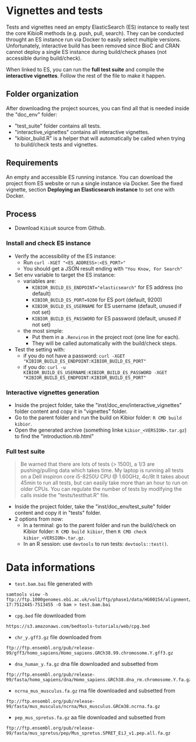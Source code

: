 


# Vignettes and tests

Tests and vignettes need an empty ElasticSearch (ES) instance to really test the core KibioR methods (e.g. push, pull, search). They can be conducted throught an ES instance run via Docker to easily select multiple versions.
Unfortunately, interactive build has been removed since BioC and CRAN cannot deploy a single ES instance during build/check phases (not accessible during build/check).

When linked to ES, you can run the **full test suite** and compile the **interactive vignettes**.
Follow the rest of the file to make it happen.

## Folder organization

After downloading the project sources, you can find all that is needed inside the "doc_env" folder:

- "test_suite" folder contains all tests.
- "interactive_vignettes" contains all interactive vignettes.
- "kibior_build.R" is a helper that will automatically be called when trying to build/check tests and vignettes.

## Requirements

An empty and accessible ES running instance.
You can download the project from ES website or run a single instance via Docker.
See the fixed vignette, section **Deploying an Elasticsearch instance** to set one with Docker.

## Process

- Download `KibioR` source from Github.

### Install and check ES instance 

- Verify the accessibility of the ES instance:
  - Run `curl -XGET "<ES_ADDRESS>:<ES_PORT>"`
  - You should get a JSON result ending with `"You Know, For Search"`
- Set env variable to target the ES instance:
  - variables are:
    - `KIBIOR_BUILD_ES_ENDPOINT="elasticsearch"` for ES address (no default)
    - `KIBIOR_BUILD_ES_PORT=9200` for ES port (default, 9200)
    - `KIBIOR_BUILD_ES_USERNAME` for ES username (default, unused if not set)
    - `KIBIOR_BUILD_ES_PASSWORD` for ES password (default, unused if not set)
  - the most simple:
    - Put them in a `.Renviron` in the project root (one line for each).
    - They will be called automatically with the build/check steps.
- Test the setting with:
  - if you do not have a password: `curl -XGET "KIBIOR_BUILD_ES_ENDPOINT:KIBIOR_BUILD_ES_PORT"`
  - if you do: `curl -u KIBIOR_BUILD_ES_USERNAME:KIBIOR_BUILD_ES_PASSWORD -XGET "KIBIOR_BUILD_ES_ENDPOINT:KIBIOR_BUILD_ES_PORT"`

### Interactive vignettes generation

- Inside the project folder, take the "inst/doc_env/interactive_vignettes" folder content and copy it in "vignettes" folder.
- Go to the parent folder and run the build on Kibior folder: `R CMD build kibior`.
- Open the generated archive (something linke `kibior_<VERSION>.tar.gz`) to find the "introduction.nb.html"

### Full test suite

> Be warned that there are lots of tests (> 1500), a 1/3 are pushing/pulling data which takes time.
> My laptop is running all tests on a Dell inspiron core i5-8250U CPU @ 1.60GHz, 4c/8t
> It takes about 45min to run all tests, but can easily take more than an hour to run on older CPUs.
> You can regulate the number of tests by modifying the calls inside the "tests/testthat.R" file.

- Inside the project folder, take the "inst/doc_env/test_suite" folder content and copy it in "tests" folder.
- 2 options from now:
  - In a terminal: go to the parent folder and run the build/check on Kibior folder: `R CMD build kibior`, then `R CMD check kibior_<VERSION>.tar.gz`.
  - In an R session: use `devtools` to run tests: `devtools::test()`.



# Data informations


- `test.bam.bai` file generated with

```
samtools view -h ftp://ftp.1000genomes.ebi.ac.uk/vol1/ftp/phase1/data/HG00154/alignment/HG00154.mapped.ILLUMINA.bwa.GBR.low_coverage.20101123.bam 17:7512445-7513455 -O bam > test.bam.bai
```


- `cpg.bed` file downloaded from

```
https://s3.amazonaws.com/bedtools-tutorials/web/cpg.bed
```


- `chr_y.gff3.gz` file downloaded from

```
ftp://ftp.ensembl.org/pub/release-99/gff3/homo_sapiens/Homo_sapiens.GRCh38.99.chromosome.Y.gff3.gz
```


- `dna_human_y.fa.gz` dna file downloaded and subsetted from 

```
ftp://ftp.ensembl.org/pub/release-99/fasta/homo_sapiens/dna/Homo_sapiens.GRCh38.dna_rm.chromosome.Y.fa.gz
```

- `ncrna_mus_musculus.fa.gz` rna file downloaded and subsetted from 

```
ftp://ftp.ensembl.org/pub/release-99/fasta/mus_musculus/ncrna/Mus_musculus.GRCm38.ncrna.fa.gz
```

- `pep_mus_spretus.fa.gz` aa file downloaded and subsetted from 

```
ftp://ftp.ensembl.org/pub/release-99/fasta/mus_spretus/pep/Mus_spretus.SPRET_EiJ_v1.pep.all.fa.gz
```
